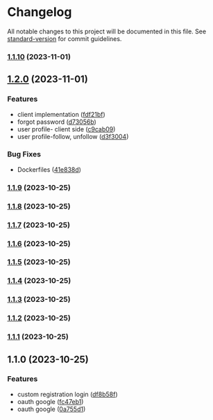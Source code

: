 # Changelog

All notable changes to this project will be documented in this file. See [standard-version](https://github.com/conventional-changelog/standard-version) for commit guidelines.

### [1.1.10](https://github.com/edotnet/compas-universe-monorepo/compare/v1.2.0...v1.1.10) (2023-11-01)

## [1.2.0](https://github.com/edotnet/compas-universe-monorepo/compare/v1.1.9...v1.2.0) (2023-11-01)


### Features

* client implementation ([fdf21bf](https://github.com/edotnet/compas-universe-monorepo/commit/fdf21bf59532837220d38057cb6613349992c581))
* forgot password ([d73056b](https://github.com/edotnet/compas-universe-monorepo/commit/d73056b67055a01a4ab1e0b03d00a3d6afd6826b))
* user profile- client side ([c9cab09](https://github.com/edotnet/compas-universe-monorepo/commit/c9cab093785835b1f2e429bb0607d40f3a198f5d))
* user profile-follow, unfollow ([d3f3004](https://github.com/edotnet/compas-universe-monorepo/commit/d3f3004c71fb8b4e29cd69af2c4cb0ac0f7a8628))


### Bug Fixes

* Dockerfiles ([41e838d](https://github.com/edotnet/compas-universe-monorepo/commit/41e838dff99aa5f07164434f1e4bd42e56411411))

### [1.1.9](https://github.com/edotnet/compas-universe-monorepo/compare/v1.1.8...v1.1.9) (2023-10-25)

### [1.1.8](https://github.com/edotnet/compas-universe-monorepo/compare/v1.1.7...v1.1.8) (2023-10-25)

### [1.1.7](https://github.com/edotnet/compas-universe-monorepo/compare/v1.1.6...v1.1.7) (2023-10-25)

### [1.1.6](https://github.com/edotnet/compas-universe-monorepo/compare/v1.1.5...v1.1.6) (2023-10-25)

### [1.1.5](https://github.com/edotnet/compas-universe-monorepo/compare/v1.1.4...v1.1.5) (2023-10-25)

### [1.1.4](https://github.com/edotnet/compas-universe-monorepo/compare/v1.1.3...v1.1.4) (2023-10-25)

### [1.1.3](https://github.com/edotnet/compas-universe-monorepo/compare/v1.1.2...v1.1.3) (2023-10-25)

### [1.1.2](https://github.com/edotnet/compas-universe-monorepo/compare/v1.1.1...v1.1.2) (2023-10-25)

### [1.1.1](https://github.com/edotnet/compas-universe-monorepo/compare/v1.1.0...v1.1.1) (2023-10-25)

## 1.1.0 (2023-10-25)


### Features

* custom registration login ([df8b58f](https://github.com/edotnet/compas-universe-monorepo/commit/df8b58f30ceedf9bb8bb549abb99997c71b8d14d))
* oauth google ([fc47eb1](https://github.com/edotnet/compas-universe-monorepo/commit/fc47eb14c3468b42b57e1a7c14ada07a627ae20a))
* oauth google ([0a755d1](https://github.com/edotnet/compas-universe-monorepo/commit/0a755d199dbd43a8b2565fbd7e7688901a479d04))
